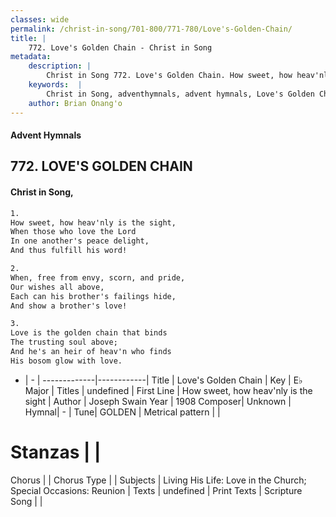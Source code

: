 ```yaml
---
classes: wide
permalink: /christ-in-song/701-800/771-780/Love's-Golden-Chain/
title: |
    772. Love's Golden Chain - Christ in Song
metadata:
    description: |
        Christ in Song 772. Love's Golden Chain. How sweet, how heav'nly is the sight, When those who love the Lord In one another's peace delight, And thus fulfill his word!
    keywords:  |
        Christ in Song, adventhymnals, advent hymnals, Love's Golden Chain, How sweet, how heav'nly is the sight. 
    author: Brian Onang'o
---
```


#### Advent Hymnals
## 772. LOVE'S GOLDEN CHAIN
####  Christ in Song,

```txt
1.
How sweet, how heav'nly is the sight,
When those who love the Lord
In one another's peace delight,
And thus fulfill his word!

2.
When, free from envy, scorn, and pride,
Our wishes all above,
Each can his brother's failings hide,
And show a brother's love!

3.
Love is the golden chain that binds
The trusting soul above;
And he's an heir of heav'n who finds
His bosom glow with love.

```

- |   -  |
-------------|------------|
Title | Love's Golden Chain |
Key | E♭ Major |
Titles | undefined |
First Line | How sweet, how heav'nly is the sight |
Author | Joseph Swain
Year | 1908
Composer| Unknown |
Hymnal|  - |
Tune| GOLDEN |
Metrical pattern | |
# Stanzas |  |
Chorus |  |
Chorus Type |  |
Subjects | Living His Life: Love in the Church; Special Occasions: Reunion |
Texts | undefined |
Print Texts | 
Scripture Song |  |
    
